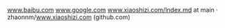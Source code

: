www.baibu.com
www.google.com
www.xiaoshizi.com/lndex.md at main · zhaonnm/www.xiaoshizi.com (github.com)
